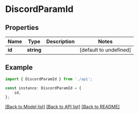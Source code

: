 # DiscordParamId


## Properties

Name | Type | Description | Notes
------------ | ------------- | ------------- | -------------
**id** | **string** |  | [default to undefined]

## Example

```typescript
import { DiscordParamId } from './api';

const instance: DiscordParamId = {
    id,
};
```

[[Back to Model list]](../README.md#documentation-for-models) [[Back to API list]](../README.md#documentation-for-api-endpoints) [[Back to README]](../README.md)
